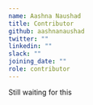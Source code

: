 ```yaml
---
name: Aashna Naushad
title: Contributor
github: aashnanaushad
twitter: ""
linkedin: ""
slack: ""
joining_date: ""
role: contributor
---
```


Still waiting for this
